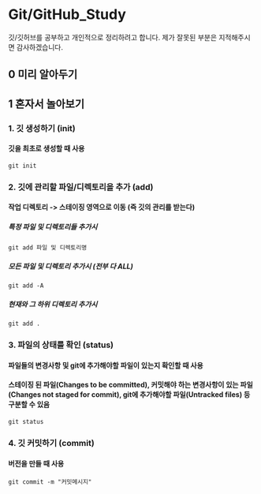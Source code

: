 # Git/GitHub_Study
깃/깃허브를 공부하고 개인적으로 정리하려고 합니다. 제가 잘못된 부분은 지적해주시면 감사하겠습니다.

## 0 미리 알아두기

## 1 혼자서 놀아보기

### 1. 깃 생성하기 (init)
#### 깃을 최초로 생성할 때 사용
```
git init
```

### 2. 깃에 관리할 파일/디렉토리을 추가 (add)
#### 작업 디렉토리 -> 스테이징 영역으로 이동 (즉 깃의 관리를 받는다)
##### 특정 파일 및 디렉토리들 추가시
```
git add 파일 및 디렉토리명
```
##### 모든 파일 및 디렉토리 추가시 (전부 다 ALL)
```
git add -A
```
##### 현재와 그 하위 디렉토리 추가시
```
git add .
```

### 3. 파일의 상태를 확인 (status)
#### 파일들의 변경사항 및 git에 추가해야할 파일이 있는지 확인할 때 사용
#### 스테이징 된 파일(Changes to be committed), 커밋해야 하는 변경사항이 있는 파일(Changes not staged for commit), git에 추가해야할 파일(Untracked files) 등 구분할 수 있음
```
git status
```


### 4. 깃 커밋하기 (commit)
#### 버전을 만들 때 사용
```
git commit -m "커밋메시지"
```



